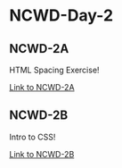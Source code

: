 # NCWD-Day-2

## NCWD-2A
HTML Spacing Exercise! 

[Link to NCWD-2A](https://github.com/codebug-nc/NCWD-2A)


## NCWD-2B
Intro to CSS! 

[Link to NCWD-2B](https://github.com/codebug-nc/NCWD-2B)
